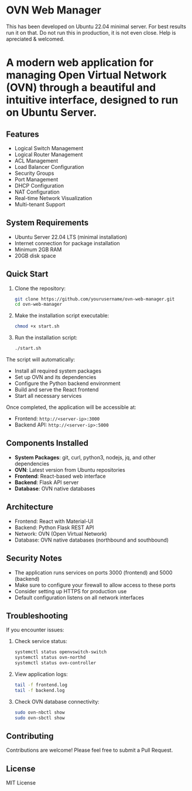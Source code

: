 # OVN Web Manager 

This has been developed on Ubuntu 22.04 minimal server. For best results run it on that.
Do not run this in production, it is not even close.
Help is apreciated & welcomed.

# A modern web application for managing Open Virtual Network (OVN) through a beautiful and intuitive interface, designed to run on Ubuntu Server.

## Features

- Logical Switch Management
- Logical Router Management
- ACL Management
- Load Balancer Configuration
- Security Groups
- Port Management
- DHCP Configuration
- NAT Configuration
- Real-time Network Visualization
- Multi-tenant Support

## System Requirements

- Ubuntu Server 22.04 LTS (minimal installation)
- Internet connection for package installation
- Minimum 2GB RAM
- 20GB disk space

## Quick Start

1. Clone the repository:
   ```bash
   git clone https://github.com/yourusername/ovn-web-manager.git
   cd ovn-web-manager
   ```

2. Make the installation script executable:
   ```bash
   chmod +x start.sh
   ```

3. Run the installation script:
   ```bash
   ./start.sh
   ```

The script will automatically:
- Install all required system packages
- Set up OVN and its dependencies
- Configure the Python backend environment
- Build and serve the React frontend
- Start all necessary services

Once completed, the application will be accessible at:
- Frontend: `http://<server-ip>:3000`
- Backend API: `http://<server-ip>:5000`

## Components Installed

- **System Packages**: git, curl, python3, nodejs, jq, and other dependencies
- **OVN**: Latest version from Ubuntu repositories
- **Frontend**: React-based web interface
- **Backend**: Flask API server
- **Database**: OVN native databases

## Architecture

- Frontend: React with Material-UI
- Backend: Python Flask REST API
- Network: OVN (Open Virtual Network)
- Database: OVN native databases (northbound and southbound)

## Security Notes

- The application runs services on ports 3000 (frontend) and 5000 (backend)
- Make sure to configure your firewall to allow access to these ports
- Consider setting up HTTPS for production use
- Default configuration listens on all network interfaces

## Troubleshooting

If you encounter issues:

1. Check service status:
   ```bash
   systemctl status openvswitch-switch
   systemctl status ovn-northd
   systemctl status ovn-controller
   ```

2. View application logs:
   ```bash
   tail -f frontend.log
   tail -f backend.log
   ```

3. Check OVN database connectivity:
   ```bash
   sudo ovn-nbctl show
   sudo ovn-sbctl show
   ```

## Contributing

Contributions are welcome! Please feel free to submit a Pull Request.

## License

MIT License








